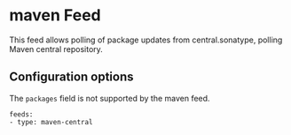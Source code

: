 # maven Feed

This feed allows polling of package updates from central.sonatype, polling Maven central repository.

## Configuration options

The `packages` field is not supported by the maven feed.


```
feeds:
- type: maven-central
```
